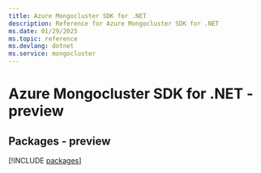 ```yaml
---
title: Azure Mongocluster SDK for .NET
description: Reference for Azure Mongocluster SDK for .NET
ms.date: 01/29/2025
ms.topic: reference
ms.devlang: dotnet
ms.service: mongocluster
---
```

# Azure Mongocluster SDK for .NET - preview
## Packages - preview
[!INCLUDE [packages](mongocluster-index.md)]